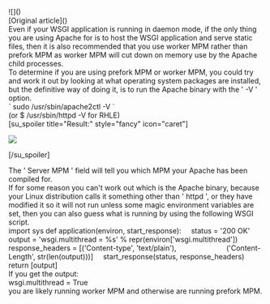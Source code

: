  <div>
  ![](<https://i.imgur.com/aGZu7tZ.jpg>) </div>
 <div>
 </div>
 <div>
 </div>
 <div>
 </div>
 <div>
  [Original article](<http://blog.dscpl.com.au/2012/10/why-are-you-using-embedded-mode-of.html>) </div>
 <div>
 </div>
 <div>
  Even if your WSGI application is running in daemon mode, if the only thing you are using Apache for is to host the WSGI application and serve static files, then it is also recommended that you use worker MPM rather than prefork MPM as worker MPM will cut down on memory use by the Apache child processes.
 </div>
 <div>
 </div>
 <div>
  To determine if you are using prefork MPM or worker MPM, you could try and work it out by looking at what operating system packages are installed, but the definitive way of doing it, is to run the Apache binary with the '
  -V  ' option. </div>
 <div>
  `
   sudo /usr/sbin/apache2ctl -V
  ` </div>
 <div>
  (or $ /usr/sbin/httpd -V for RHLE)  </div>
 <div>
 </div>
 <div>
  [su_spoiler title="Result:" style="fancy" icon="caret"]

![](<https://i.imgur.com/2qK1KPH.png>)

[/su_spoiler]

</div>
 <div>
  <div>
   The '
   Server MPM  ' field will tell you which MPM your Apache has been compiled for. </div>
  <div>
  </div>
  <div>
   If for some reason you can't work out which is the Apache binary, because your Linux distribution calls it something other than '
   httpd  ', or they have modified it so it will not run unless some magic environment variables are set, then you can also guess what is running by using the following WSGI script. </div>
  <div>
  </div>
  <div>
       import sys
    def application(environ, start_response):
        status = '200 OK'
        output = 'wsgi.multithread = %s' % repr(environ['wsgi.multithread'])
        response_headers = [('Content-type', 'text/plain'),
                            ('Content-Length', str(len(output)))]
        start_response(status, response_headers)
        return [output]

</div>
  <div>
  </div>
  <div>
   If you get the output:
  </div>
  <div>
  </div>
  <div>
   wsgi.multithread = True  </div>
  <div>
  </div>
  <div>
   you are likely running worker MPM and otherwise are running prefork MPM.
  </div>
 </div>
